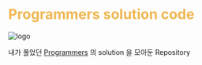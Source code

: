 # <span style="color: #f0b752">Programmers solution code</span>

![logo](https://s3.ap-northeast-2.amazonaws.com/grepp-cloudfront/programmers_imgs/design/logo.jpg)

내가 풀었던 [Programmers](https://programmers.co.kr/learn/challenges?tab=all_challenges) 의 solution 을 모아둔 Repository